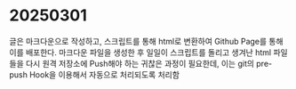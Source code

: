 # 20250301

글은 마크다운으로 작성하고, 스크립트를 통해 html로 변환하여 Github Page를 통해 이를 배포한다.
마크다운 파일을 생성한 후 일일이 스크립트를 돌리고 생겨난 html 파일들을 다시 원격 저장소에 Push해야 하는 귀찮은 과정이 필요한데, 이는 git의 pre-push Hook을 이용해서 자동으로 처리되도록 처리함
